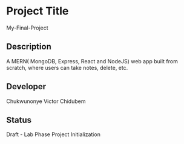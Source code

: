 # Project Title
My-Final-Project

## Description
A MERN( MongoDB, Express, React and NodeJS) web app built from scratch, where users can take notes, delete, etc.

## Developer
Chukwunonye Victor Chidubem

## Status
Draft - Lab Phase Project Initialization

